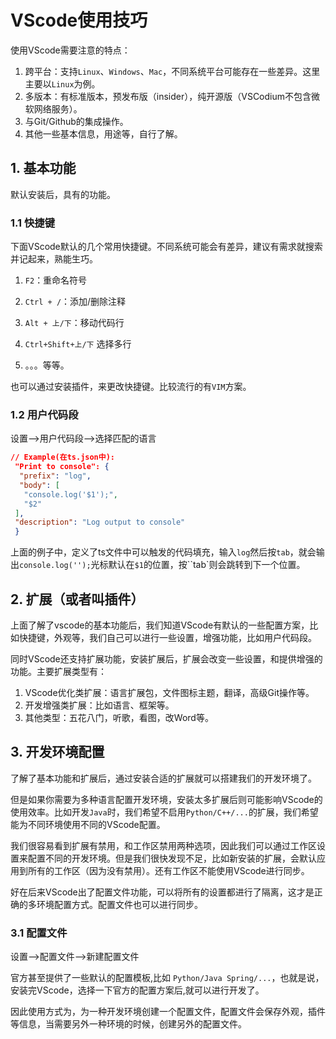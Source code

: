 # VScode使用技巧

使用VScode需要注意的特点：

1. 跨平台：支持`Linux`、`Windows`、`Mac`，不同系统平台可能存在一些差异。这里主要以`Linux`为例。
2. 多版本：有标准版本，预发布版（insider），纯开源版（VSCodium不包含微软网络服务）。
3. 与Git/Github的集成操作。
4. 其他一些基本信息，用途等，自行了解。

## 1. 基本功能

默认安装后，具有的功能。

### 1.1 快捷键

下面VScode默认的几个常用快捷键。不同系统可能会有差异，建议有需求就搜索并记起来，熟能生巧。

1. `F2`：重命名符号

2. `Ctrl + /`：添加/删除注释

3. `Alt + 上/下`：移动代码行

4. `Ctrl+Shift+上/下`      选择多行

5. 。。。等等。

也可以通过安装插件，来更改快捷键。比较流行的有`VIM`方案。

### 1.2 用户代码段

设置-->用户代码段-->选择匹配的语言

```json
// Example(在ts.json中):
 "Print to console": {
  "prefix": "log",
  "body": [
   "console.log('$1');",
   "$2"
 ],
 "description": "Log output to console"
 }
```

上面的例子中，定义了ts文件中可以触发的代码填充，输入`log`然后按`tab`，就会输出`console.log('');`光标默认在`$1`的位置，按``tab`则会跳转到下一个位置。

## 2. 扩展（或者叫插件）

上面了解了vscode的基本功能后，我们知道VScode有默认的一些配置方案，比如快捷键，外观等，我们自己可以进行一些设置，增强功能，比如用户代码段。

同时VScode还支持扩展功能，安装扩展后，扩展会改变一些设置，和提供增强的功能。主要扩展类型有：

1. VScode优化类扩展：语言扩展包，文件图标主题，翻译，高级Git操作等。
2. 开发增强类扩展：比如语言、框架等。
3. 其他类型：五花八门，听歌，看图，改Word等。

## 3. 开发环境配置

了解了基本功能和扩展后，通过安装合适的扩展就可以搭建我们的开发环境了。

但是如果你需要为多种语言配置开发环境，安装太多扩展后则可能影响VScode的使用效率。比如开发`Java`时，我们希望不启用`Python/C++/...`的扩展，我们希望能为不同环境使用不同的VScode配置。

我们很容易看到扩展有禁用，和工作区禁用两种选项，因此我们可以通过工作区设置来配置不同的开发环境。但是我们很快发现不足，比如新安装的扩展，会默认应用到所有的工作区（因为没有禁用）。还有工作区不能使用VScode进行同步。

好在后来VScode出了配置文件功能，可以将所有的设置都进行了隔离，这才是正确的多环境配置方式。配置文件也可以进行同步。

### 3.1 配置文件

设置-->配置文件-->新建配置文件

官方甚至提供了一些默认的配置模板,比如 `Python/Java Spring/...`，也就是说，安装完VScode，选择一下官方的配置方案后,就可以进行开发了。

因此使用方式为，为一种开发环境创建一个配置文件，配置文件会保存外观，插件等信息，当需要另外一种环境的时候，创建另外的配置文件。